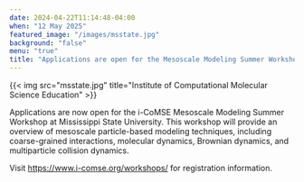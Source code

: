 ```yaml
---
date: 2024-04-22T11:14:48-04:00
when: "12 May 2025"
featured_image: "/images/msstate.jpg"
background: "false"
menu: "true"
title: "Applications are open for the Mesoscale Modeling Summer Workshop"
---
```

{{< img src="msstate.jpg" title="Institute of Computational Molecular Science Education" >}}

Applications are now open for the i-CoMSE Mesoscale Modeling Summer Workshop at Mississippi State University.  This workshop 
will provide an overview of mesoscale particle-based modeling techniques, including coarse-grained interactions, molecular dynamics, Brownian dynamics, and multiparticle collision dynamics. 

Visit https://www.i-comse.org/workshops/ for registration information.

